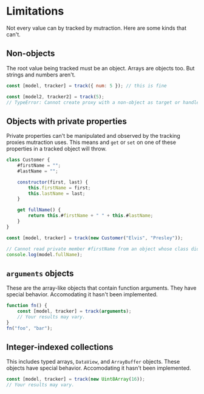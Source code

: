 # Limitations

Not every value can by tracked by mutraction.  Here are some kinds that can't.

## Non-objects

The root value being tracked must be an object.  Arrays are objects too.  But strings and numbers aren't.

```js
const [model, tracker] = track({ num: 5 }); // this is fine

const [model2, tracker2] = track(5);
// TypeError: Cannot create proxy with a non-object as target or handler
```

## Objects with private properties

Private properties can't be manipulated and observed by the tracking proxies mutraction uses.  This means and `get` or `set` on one of these properties in a tracked object will throw.

```js
class Customer {
    #firstName = "";
    #lastName = "";

    constructor(first, last) {
        this.firstName = first;
        this.lastName = last;
    }

    get fullName() {
        return this.#firstName + " " + this.#lastName;
    }
}

const [model, tracker] = track(new Customer("Elvis", "Presley"));

// Cannot read private member #firstName from an object whose class did not declare it
console.log(model.fullName);
```

## `arguments` objects

These are the array-like objects that contain function arguments.  They have special behavior.  Accomodating it hasn't been implemented.

```js
function fn() {
    const [model, tracker] = track(arguments);
    // Your results may vary.
}
fn("foo", "bar");
```

## Integer-indexed collections

This includes typed arrays, `DataView`, and `ArrayBuffer` objects.  These objects have special behavior.  Accomodating it hasn't been implemented.

```js
const [model, tracker] = track(new Uint8Array(16));
// Your results may vary.
```

